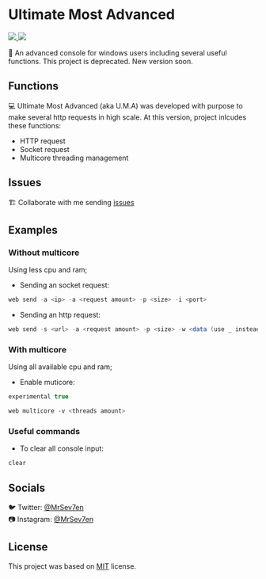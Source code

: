 # Ultimate Most Advanced

<div>
  <p>
    <a href="https://github.com/MrSev7en/ultimate-most-advanced">
      <img src="https://badgen.net/badge/build/passing/green">
      <img src="https://badgen.net/badge/deprecated/project/black">
    </a>
  </p>
</div>

🔰 An advanced console for windows users including several useful functions.
This project is deprecated. New version soon.

## Functions
💻 Ultimate Most Advanced (aka U.M.A) was developed with purpose to make several http requests in high scale.
At this version, project inlcudes these functions:

- HTTP request
- Socket request
- Multicore threading management

## Issues
🏗️ Collaborate with me sending [issues](https://github.com/MrSev7en/ultimate-most-advanced/issues)

## Examples

### Without multicore
Using less cpu and ram;

- Sending an socket request:
```csharp
web send -a <ip> -a <request amount> -p <size> -i <port>
```

- Sending an http request:
```csharp
web send -s <url> -a <request amount> -p <size> -w <data (use _ instead spaces)>
```

### With multicore
Using all available cpu and ram;

- Enable muticore:
```csharp
experimental true
```
```csharp
web multicore -v <threads amount>
```

### Useful commands

- To clear all console input:
```csharp
clear
```

## Socials
🐦 Twitter: [@MrSev7en](https://twitter.com/MrSev7en/)
<br>
📷 Instagram: [@MrSev7en](https://instagram.com/MrSev7en/)

## License
This project was based on [MIT](https://github.com/MrSev7en/ultimate-most-advanced/blob/master/LICENSE) license.
